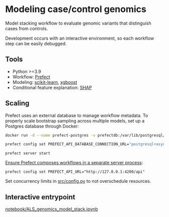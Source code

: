 # Modeling case/control genomics

Model stacking workflow to evaluate genomic variants that distinguish cases from controls.

Development occurs with an interactive environment, so each workflow step can be easily debugged.

## Tools

- Python >=3.9
- Workflow: [Prefect](https://www.prefect.io)
- Modeling: [scikit-learn](https://scikit-learn.org/), [xgboost](https://xgboost.readthedocs.io/en/stable/)
- Conditional feature explanation: [SHAP](https://shap.readthedocs.io/en/latest/example_notebooks/overviews/An%20introduction%20to%20explainable%20AI%20with%20Shapley%20values.html)

## Scaling

Prefect uses an external database to manage workflow metadata. To properly scale bootstrap sampling across multiple models, set up a Postgres database through Docker:

``` bash
docker run -d --name prefect-postgres -v prefectdb:/var/lib/postgresql/data -p 5432:5432 -e POSTGRES_USER=postgres -e POSTGRES_PASSWORD=yourTopSecretPassword -e POSTGRES_DB=prefect postgres:latest
```

``` bash
prefect config set PREFECT_API_DATABASE_CONNECTION_URL="postgresql+asyncpg://postgres:yourTopSecretPassword@localhost:5432/prefect"
```

`prefect server start`

[Ensure Prefect composes workflows in a separate server process](https://github.com/PrefectHQ/prefect/issues/6492#issuecomment-1221111132):

`prefect config set PREFECT_API_URL="http://127.0.0.1:4200/api"`

Set concurrency limits in [src/config.py](src/config.py) to not overschedule resources.

## Interactive entrypoint

[notebook/ALS_genomics_model_stack.ipynb](notebook/ALS_genomics_model_stack.ipynb)
